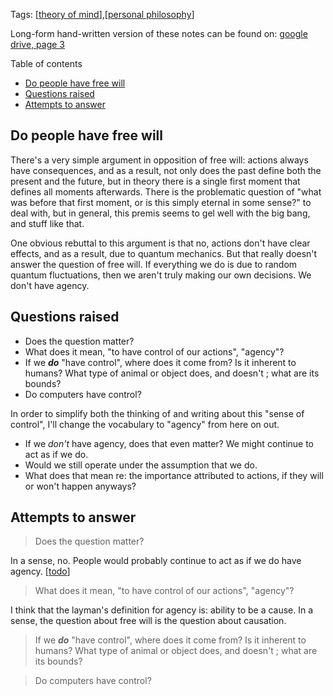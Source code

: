 ---
---


Tags: [[theory of mind]],[[personal philosophy]]

Long-form hand-written version of these notes can be found on: [google drive, page 3](https://drive.google.com/drive/u/0/folders/1M_lJ2qeWg9rdW0xxBVlLGjHUWrLYsdx1)

Table of contents

- [Do people have free will](#do-people-have-free-will)
- [Questions raised](#questions-raised)
- [Attempts to answer](#attempts-to-answer)

## Do people have free will

There's a very simple argument in opposition of free will: actions always have consequences, and as a result, not only does the past define both the present and the future, but in theory there is a single first moment that defines all moments afterwards. There is the problematic question of "what was before that first moment, or is this simply eternal in some sense?" to deal with, but in general, this premis seems to gel well with the big bang, and stuff like that.

One obvious rebuttal to this argument is that no, actions don't have clear effects, and as a result, due to quantum mechanics. But that really doesn't answer the question of free will. If everything we do is due to random quantum fluctuations, then we aren't truly making our own decisions. We don't have agency.

## Questions raised

- Does the question matter?
- What does it mean, "to have control of our actions", "agency"?
- If we ***do*** "have control", where does it come from? Is it inherent to humans? What type of animal or object does, and doesn't ; what are its bounds?
- Do computers have control?

In order to simplify both the thinking of and writing about this "sense of control", I'll change the vocabulary to "agency" from here on out.

- If we *don't* have agency, does that even matter? We might continue to act as if we do.
- Would we still operate under the assumption that we do.
- What does that mean re: the importance attributed to actions, if they will or won't happen anyways?

## Attempts to answer

> Does the question matter?

In a sense, no. People would probably continue to act as if we do have agency.
[[todo]]

> What does it mean, "to have control of our actions", "agency"?

I think that the layman's definition for agency is: ability to be a cause. In a sense, the question about free will is the question about causation.

> If we ***do*** "have control", where does it come from? Is it inherent to humans? What type of animal or object does, and doesn't ; what are its bounds?

> Do computers have control?

[//begin]: # "Autogenerated link references for markdown compatibility"
[theory of mind]: theory-of-mind "theory-of-mind"
[personal philosophy]: personal-philosophy "personal-philosophy"
[todo]: todo "todo"
[//end]: # "Autogenerated link references"
